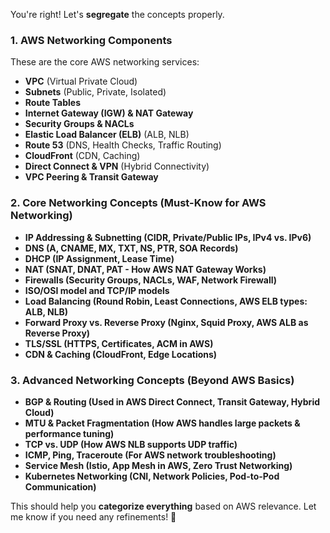 You're right! Let's **segregate** the concepts properly.  

### **1. AWS Networking Components**  
These are the core AWS networking services:  
- **VPC** (Virtual Private Cloud)  
- **Subnets** (Public, Private, Isolated)  
- **Route Tables**  
- **Internet Gateway (IGW) & NAT Gateway**  
- **Security Groups & NACLs**  
- **Elastic Load Balancer (ELB)** (ALB, NLB)  
- **Route 53** (DNS, Health Checks, Traffic Routing)  
- **CloudFront** (CDN, Caching)  
- **Direct Connect & VPN** (Hybrid Connectivity)  
- **VPC Peering & Transit Gateway**  

### **2. Core Networking Concepts (Must-Know for AWS Networking)**  
- **IP Addressing & Subnetting (CIDR, Private/Public IPs, IPv4 vs. IPv6)**  
- **DNS (A, CNAME, MX, TXT, NS, PTR, SOA Records)**  
- **DHCP (IP Assignment, Lease Time)**  
- **NAT (SNAT, DNAT, PAT - How AWS NAT Gateway Works)**  
- **Firewalls (Security Groups, NACLs, WAF, Network Firewall)**  
- **ISO/OSI model and TCP/IP models**
- **Load Balancing (Round Robin, Least Connections, AWS ELB types: ALB, NLB)**  
- **Forward Proxy vs. Reverse Proxy (Nginx, Squid Proxy, AWS ALB as Reverse Proxy)**  
- **TLS/SSL (HTTPS, Certificates, ACM in AWS)**  
- **CDN & Caching (CloudFront, Edge Locations)**  

### **3. Advanced Networking Concepts (Beyond AWS Basics)**  
- **BGP & Routing (Used in AWS Direct Connect, Transit Gateway, Hybrid Cloud)**  
- **MTU & Packet Fragmentation (How AWS handles large packets & performance tuning)**  
- **TCP vs. UDP (How AWS NLB supports UDP traffic)**  
- **ICMP, Ping, Traceroute (For AWS network troubleshooting)**  
- **Service Mesh (Istio, App Mesh in AWS, Zero Trust Networking)**  
- **Kubernetes Networking (CNI, Network Policies, Pod-to-Pod Communication)**  

This should help you **categorize everything** based on AWS relevance. Let me know if you need any refinements! 🚀